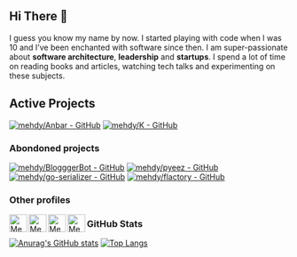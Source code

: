 ## Hi There 👋

I guess you know my name by now. I started playing with code when I was 10 and I’ve been enchanted with software since then.
I am super-passionate about **software architecture**, **leadership** and **startups**. I spend a lot of time on reading books and articles, watching tech talks and experimenting on these subjects.

## Active Projects

[![mehdy/Anbar - GitHub](https://gh-card.dev/repos/mehdy/Anbar.svg)](https://github.com/mehdy/Anbar)
[![mehdy/K - GitHub](https://gh-card.dev/repos/mehdy/K.svg)](https://github.com/mehdy/K)

### Abondoned projects

[![mehdy/BlogggerBot - GitHub](https://gh-card.dev/repos/mehdy/BlogggerBot.svg)](https://github.com/mehdy/BlogggerBot)
[![mehdy/pyeez - GitHub](https://gh-card.dev/repos/mehdy/pyeez.svg)](https://github.com/mehdy/pyeez)
[![mehdy/go-serializer - GitHub](https://gh-card.dev/repos/mehdy/go-serializer.svg)](https://github.com/mehdy/go-serializer)
[![mehdy/flactory - GitHub](https://gh-card.dev/repos/mehdy/flactory.svg)](https://github.com/mehdy/flactory)

### Other profiles

<a href="https://stackoverflow.com/users/3654352/mehdy">
  <img align="left" alt="Mehdy's Stackoverflow" width="32px" src="https://cdn2.iconfinder.com/data/icons/social-icons-color/512/stackoverflow-512.png" />
</a>
<a href="https://www.linkedin.com/in/mehdy314">
  <img align="left" alt="Mehdy's LinkedIn" width="32px" src="https://cdn1.iconfinder.com/data/icons/logotypes/32/linkedin-512.png" />
</a>
<a href="https://instagram.com/mehdy314">
  <img align="left" alt="Mehdy's Instagram" width="32px" src="https://cdn4.iconfinder.com/data/icons/logos-and-brands/512/173_Instagram_logo_logos-512.png" />
</a>
<a href="https://twitter.com/mehdy314">
  <img align="left" alt="Mehdy's Twitter" width="32px" src="https://cdn2.iconfinder.com/data/icons/metro-uinvert-dock/256/Twitter_NEW.png" />
</a>

### GitHub Stats

[![Anurag's GitHub stats](https://github-readme-stats.vercel.app/api?username=mehdy&show_icons=true&theme=dracula&hide_title=true)](https://github.com/anuraghazra/github-readme-stats)
[![Top Langs](https://github-readme-stats.vercel.app/api/top-langs/?username=mehdy&layout=compact&theme=dracula&exclude_repo=blog,mehdy.github.io)](https://github.com/anuraghazra/github-readme-stats)
